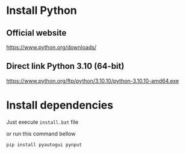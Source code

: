 # Install Python

## Official website
https://www.python.org/downloads/

## Direct link  Python 3.10 (64-bit)
https://www.python.org/ftp/python/3.10.10/python-3.10.10-amd64.exe

# Install dependencies

Just execute `install.bat` file

or run this command bellow
```
pip install pyautogui pynput
```